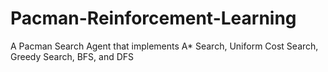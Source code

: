 # Pacman-Reinforcement-Learning
A Pacman Search Agent that implements A* Search, Uniform Cost Search, Greedy Search, BFS, and DFS
